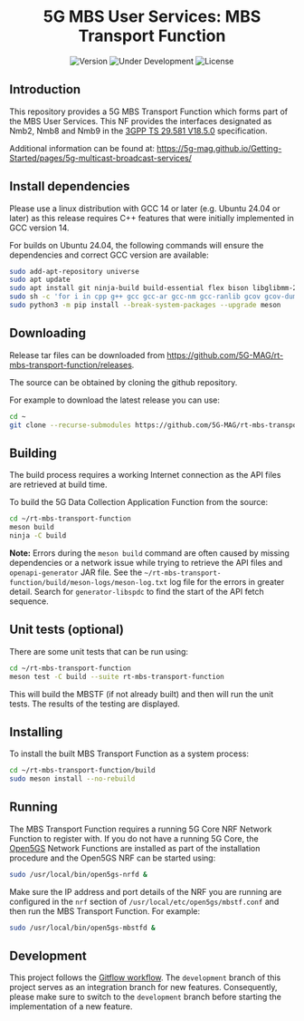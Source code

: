 <h1 align="center">5G MBS User Services: MBS Transport Function</h1>
<p align="center">
  <img src="https://img.shields.io/github/v/tag/5G-MAG/rt-mbs-transport-function?label=version" alt="Version">
  <img src="https://img.shields.io/badge/Status-Under_Development-yellow" alt="Under Development">
  <img src="https://img.shields.io/badge/License-5G--MAG%20Public%20License%20(v1.0)-blue" alt="License">
</p>

## Introduction

This repository provides a 5G MBS Transport Function which forms part of the MBS User Services. This NF provides the interfaces designated as Nmb2, Nmb8 and Nmb9 in the [3GPP TS 29.581 V18.5.0](https://www.3gpp.org/DynaReport/29581.htm) specification.

Additional information can be found at: https://5g-mag.github.io/Getting-Started/pages/5g-multicast-broadcast-services/

## Install dependencies

Please use a linux distribution with GCC 14 or later (e.g. Ubuntu 24.04 or later) as this release requires C++ features that were initially implemented in GCC version 14.

For builds on Ubuntu 24.04, the following commands will ensure the dependencies and correct GCC version are available:
```bash
sudo add-apt-repository universe
sudo apt update
sudo apt install git ninja-build build-essential flex bison libglibmm-2.4-dev libsctp-dev libgnutls28-dev libgcrypt-dev libssl-dev libidn11-dev libmongoc-dev libbson-dev libyaml-dev libnghttp2-dev libmicrohttpd-dev libcurl4-gnutls-dev libtins-dev libtalloc-dev libpcre2-dev libboost-system-dev libboost-thread-dev libboost-program-options-dev libboost-test-dev libspdlog-dev libtinyxml2-dev libconfig++-dev uuid-dev libxml2-dev gcc-14 g++-14 curl wget default-jdk cmake jq util-linux-extra mm-common python3-pip
sudo sh -c 'for i in cpp g++ gcc gcc-ar gcc-nm gcc-ranlib gcov gcov-dump gcov-tool lto-dump; do rm -f /usr/bin/$i; ln -s $i-14 /usr/bin/$i; done'
sudo python3 -m pip install --break-system-packages --upgrade meson
```

## Downloading

Release tar files can be downloaded from <https://github.com/5G-MAG/rt-mbs-transport-function/releases>.

The source can be obtained by cloning the github repository.

For example to download the latest release you can use:

```bash
cd ~
git clone --recurse-submodules https://github.com/5G-MAG/rt-mbs-transport-function.git
```

## Building

The build process requires a working Internet connection as the API files are retrieved at build time.

To build the 5G Data Collection Application Function from the source:

```bash
cd ~/rt-mbs-transport-function
meson build
ninja -C build
```

**Note:** Errors during the `meson build` command are often caused by missing dependencies or a network issue while trying to retrieve the API files and `openapi-generator` JAR file. See the `~/rt-mbs-transport-function/build/meson-logs/meson-log.txt` log file for the errors in greater detail. Search for `generator-libspdc` to find the start of the API fetch sequence.

## Unit tests (optional)

There are some unit tests that can be run using:

```bash
cd ~/rt-mbs-transport-function
meson test -C build --suite rt-mbs-transport-function
```

This will build the MBSTF (if not already built) and then will run the unit tests. The results of the testing are displayed.

## Installing

To install the built MBS Transport Function as a system process:

```bash
cd ~/rt-mbs-transport-function/build
sudo meson install --no-rebuild
```

## Running

The MBS Transport Function requires a running 5G Core NRF Network Function to register with. If you do not have a running 5G Core, the [Open5GS](https://open5gs.org/) Network Functions are installed as part of the installation procedure and the Open5GS NRF can be started using:

```bash
sudo /usr/local/bin/open5gs-nrfd &
```

Make sure the IP address and port details of the NRF you are running are configured in the `nrf` section of `/usr/local/etc/open5gs/mbstf.conf` and then run the MBS Transport Function. For example:

```bash
sudo /usr/local/bin/open5gs-mbstfd &
```

## Development

This project follows
the [Gitflow workflow](https://www.atlassian.com/git/tutorials/comparing-workflows/gitflow-workflow). The
`development` branch of this project serves as an integration branch for new features. Consequently, please make sure to
switch to the `development` branch before starting the implementation of a new feature.

